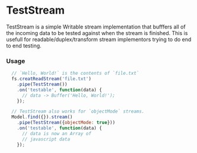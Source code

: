 # TestStream
TestStream is a simple Writable stream implementation that bufffers all of the incoming data to be tested against when the stream is finished. This is usefull for readable/duplex/transform stream implementors trying to do end to end testing.

### Usage
```js
  // `Hello, World!` is the contents of `file.txt`
  fs.creatReadStream('file.txt')
    .pipe(TestStream())
    .on('testable', function(data) {
      // data -> Buffer('Hello, World!');
    });

  // TestStream also works for `objectMode` streams.
  Model.find({}).stream()
    .pipe(TestStream({objectMode: true}))
    .on('testable', function(data) {
      // data is now an Array of
      // javascript data
    });
```
